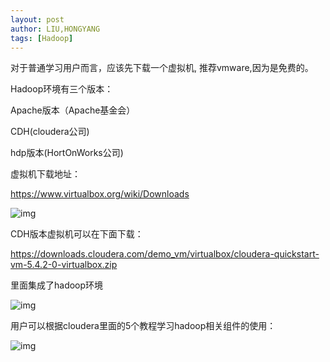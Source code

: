 ```yaml
---
layout: post
author: LIU,HONGYANG
tags: [Hadoop]
---
```






对于普通学习用户而言，应该先下载一个虚拟机, 推荐vmware,因为是免费的。

Hadoop环境有三个版本：

Apache版本（Apache基金会）

CDH(cloudera公司)

hdp版本(HortOnWorks公司)

 

虚拟机下载地址： 

https://www.virtualbox.org/wiki/Downloads

 

![img](https://tva1.sinaimg.cn/large/007S8ZIlgy1gfrm1ez24hj30xy08u78t.jpg)

 

 

CDH版本虚拟机可以在下面下载：

https://downloads.cloudera.com/demo_vm/virtualbox/cloudera-quickstart-vm-5.4.2-0-virtualbox.zip

 

里面集成了hadoop环境 

![img](https://tva1.sinaimg.cn/large/007S8ZIlgy1gfrm1bbfmqj319e0q2n1k.jpg)

 

 

 用户可以根据cloudera里面的5个教程学习hadoop相关组件的使用：

 

 

![img](https://tva1.sinaimg.cn/large/007S8ZIlgy1gfrm180yhrj317k0f2gnz.jpg)

 